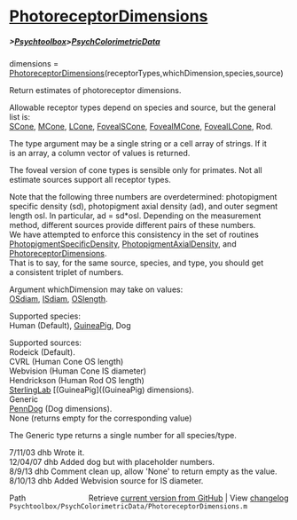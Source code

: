 # [PhotoreceptorDimensions](PhotoreceptorDimensions)
##### >[Psychtoolbox](Psychtoolbox)>[PsychColorimetricData](PsychColorimetricData)

 dimensions = [PhotoreceptorDimensions](PhotoreceptorDimensions)(receptorTypes,whichDimension,species,source)  
  
 Return estimates of photoreceptor dimensions.  
  
 Allowable receptor types depend on species and source, but the general  
 list is:  
    [SCone](SCone), [MCone](MCone), [LCone](LCone), [FovealSCone](FovealSCone), [FovealMCone](FovealMCone), [FovealLCone](FovealLCone), Rod.  
  
 The type argument may be a single string or a cell array of strings.  If it  
 is an array, a column vector of values is returned.  
  
 The foveal version of cone types is sensible only for primates.  Not all  
 estimate sources support all receptor types.  
  
 Note that the following three numbers are overdetermined: photopigment  
 specific density (sd), photopigment axial density (ad), and outer segment  
 length osl.  In particular, ad = sd\*osl.  Depending on the measurement  
 method, different sources provide different pairs of these numbers.  
 We have attempted to enforce this consistency in the set of routines  
 [PhotopigmentSpecificDensity](PhotopigmentSpecificDensity), [PhotopigmentAxialDensity](PhotopigmentAxialDensity), and [PhotoreceptorDimensions](PhotoreceptorDimensions).  
 That is to say, for the same source, species, and type, you should get  
 a consistent triplet of numbers.  
  
 Argument whichDimension may take on values:  
    [OSdiam](OSdiam), [ISdiam](ISdiam), [OSlength](OSlength).  
  
 Supported species:  
        Human (Default), [GuineaPig](GuineaPig), Dog  
  
 Supported sources:  
   Rodeick (Default).  
    CVRL (Human Cone OS length)  
   Webvision (Human Cone IS diameter)  
   Hendrickson (Human Rod OS length)  
    [SterlingLab](SterlingLab) [(GuineaPig]((GuineaPig) dimensions).  
   Generic  
   [PennDog](PennDog) (Dog dimensions).  
   None (returns empty for the corresponding value)  
  
 The Generic type returns a single number for all species/type.  
  
 7/11/03  dhb  Wrote it.  
 12/04/07 dhb  Added dog but with placeholder numbers.  
 8/9/13   dhb  Comment clean up, allow 'None' to return empty as the value.  
 8/10/13  dhb  Added Webvision source for IS diameter.  




<div class="code_header" style="text-align:right;">
  <span style="float:left;">Path&nbsp;&nbsp;</span> <span class="counter">Retrieve <a href=
  "https://raw.github.com/Psychtoolbox-3/Psychtoolbox-3/beta/Psychtoolbox/PsychColorimetricData/PhotoreceptorDimensions.m">current version from GitHub</a> | View <a href=
  "https://github.com/Psychtoolbox-3/Psychtoolbox-3/commits/beta/Psychtoolbox/PsychColorimetricData/PhotoreceptorDimensions.m">changelog</a></span>
</div>
<div class="code">
  <code>Psychtoolbox/PsychColorimetricData/PhotoreceptorDimensions.m</code>
</div>

